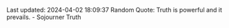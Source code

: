 Last updated: 2024-04-02 18:09:37
Random Quote: Truth is powerful and it prevails. - Sojourner Truth